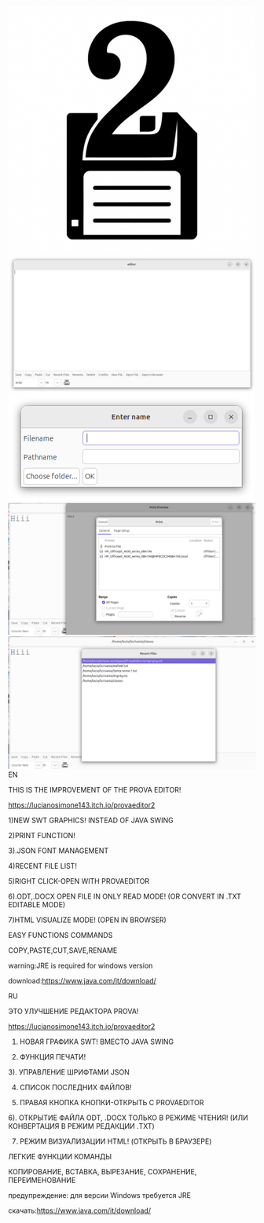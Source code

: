 <img src="https://github.com/simonov123/ProvaEditor2/blob/main/iconpe2.png?raw=true">
<img src="https://github.com/simonov123/ProvaEditor2/blob/main/Screenshot%20from%202025-04-19%2012-56-59.png?raw=true">
<img src="https://github.com/simonov123/ProvaEditor2/blob/main/Screenshot%20from%202025-04-19%2012-57-30.png?raw=true">
<img src="https://github.com/simonov123/ProvaEditor2/blob/main/Screenshot%20from%202025-04-19%2012-58-56.png">
<img src="https://github.com/simonov123/ProvaEditor2/blob/main/Screenshot%20from%202025-04-19%2012-59-16.png?raw=true">
EN

THIS IS THE IMPROVEMENT OF THE PROVA EDITOR!

https://lucianosimone143.itch.io/provaeditor2

1)NEW SWT GRAPHICS! INSTEAD OF JAVA SWING

2)PRINT FUNCTION!

3).JSON FONT MANAGEMENT

4)RECENT FILE LIST!

5)RIGHT CLICK-OPEN WITH PROVAEDITOR

6).ODT,.DOCX OPEN FILE IN ONLY READ MODE! (OR CONVERT IN .TXT EDITABLE MODE)

7)HTML VISUALIZE MODE! (OPEN IN BROWSER)

EASY FUNCTIONS COMMANDS

COPY,PASTE,CUT,SAVE,RENAME

warning:JRE is required for windows version

download:https://www.java.com/it/download/


RU

ЭТО УЛУЧШЕНИЕ РЕДАКТОРА PROVA!

https://lucianosimone143.itch.io/provaeditor2

1) НОВАЯ ГРАФИКА SWT! ВМЕСТО JAVA SWING

2) ФУНКЦИЯ ПЕЧАТИ!

3). УПРАВЛЕНИЕ ШРИФТАМИ JSON

4) СПИСОК ПОСЛЕДНИХ ФАЙЛОВ!

5) ПРАВАЯ КНОПКА КНОПКИ-ОТКРЫТЬ С PROVAEDITOR

6). ОТКРЫТИЕ ФАЙЛА ODT, .DOCX ТОЛЬКО В РЕЖИМЕ ЧТЕНИЯ! (ИЛИ КОНВЕРТАЦИЯ В РЕЖИМ РЕДАКЦИИ .TXT)

7) РЕЖИМ ВИЗУАЛИЗАЦИИ HTML! (ОТКРЫТЬ В БРАУЗЕРЕ)

ЛЕГКИЕ ФУНКЦИИ КОМАНДЫ

КОПИРОВАНИЕ, ВСТАВКА, ВЫРЕЗАНИЕ, СОХРАНЕНИЕ, ПЕРЕИМЕНОВАНИЕ

предупреждение: для версии Windows требуется JRE

скачать:https://www.java.com/it/download/

